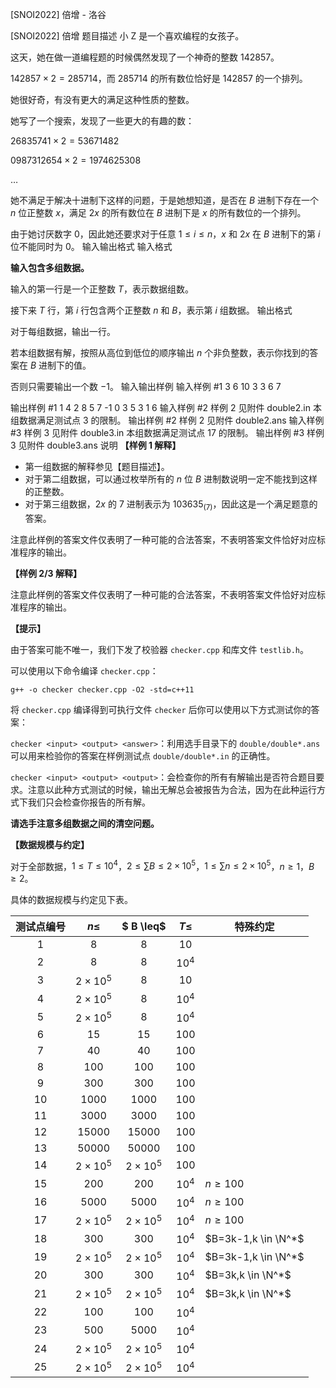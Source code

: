 



[SNOI2022] 倍增 - 洛谷














[SNOI2022] 倍增
题目描述
小 Z 是一个喜欢编程的女孩子。

这天，她在做一道编程题的时候偶然发现了一个神奇的整数 $142857$。

$142857 \times 2 = 285714$，而 $285714$ 的所有数位恰好是 $142857$ 的一个排列。

她很好奇，有没有更大的满足这种性质的整数。

她写了一个搜索，发现了一些更大的有趣的数：

$26835741 \times 2 = 53671482$

$0987312654 \times 2 = 1974625308$

$\dots$

她不满足于解决十进制下这样的问题，于是她想知道，是否在 $B$ 进制下存在一个 $n$ 位正整数 $x$，满足 $2x$ 的所有数位在 $B$ 进制下是 $x$ 的所有数位的一个排列。

由于她讨厌数字 $0$，因此她还要求对于任意 $1 \leq i \leq n$，$x$ 和 $2x$ 在 $B$ 进制下的第 $i$ 位不能同时为 $0$。
输入输出格式
输入格式

**输入包含多组数据。**

输入的第一行是一个正整数 $T$，表示数据组数。

接下来 $T$ 行，第 $i$ 行包含两个正整数 $n$ 和 $B$，表示第 $i$ 组数据。
输出格式

对于每组数据，输出一行。

若本组数据有解，按照从高位到低位的顺序输出 $n$ 个非负整数，表示你找到的答案在 $B$ 进制下的值。

否则只需要输出一个数 $-1$。
输入输出样例
输入样例 #1
3
6 10
3 3
6 7

输出样例 #1
1 4 2 8 5 7
-1
0 3 5 3 1 6
输入样例 #2
样例 2 见附件 double2.in
本组数据满足测试点 3 的限制。
输出样例 #2
样例 2 见附件 double2.ans
输入样例 #3
样例 3 见附件 double3.in
本组数据满足测试点 17 的限制。
输出样例 #3
样例 3 见附件 double3.ans
说明
**【样例 1 解释】**

- 第一组数据的解释参见【题目描述】。
- 对于第二组数据，可以通过枚举所有的 $n$ 位 $B$ 进制数说明一定不能找到这样的正整数。
- 对于第三组数据，$2x$ 的 $7$ 进制表示为 $103635_{(7)}$，因此这是一个满足题意的答案。

注意此样例的答案文件仅表明了一种可能的合法答案，不表明答案文件恰好对应标准程序的输出。

**【样例 2/3 解释】**

注意此样例的答案文件仅表明了一种可能的合法答案，不表明答案文件恰好对应标准程序的输出。

**【提示】**

由于答案可能不唯一，我们下发了校验器 `checker.cpp` 和库文件 `testlib.h`。

可以使用以下命令编译 `checker.cpp`：

```
g++ -o checker checker.cpp -O2 -std=c++11
```

将 `checker.cpp` 编译得到可执行文件 `checker` 后你可以使用以下方式测试你的答案：

`checker <input> <output> <answer>`：利用选手目录下的 `double/double*.ans` 可以用来检验你的答案在样例测试点 `double/double*.in` 的正确性。

`checker <input> <output> <output>`：会检查你的所有有解输出是否符合题目要求。注意以此种方式测试的时候，输出无解总会被报告为合法，因为在此种运行方式下我们只会检查你报告的所有解。

**请选手注意多组数据之间的清空问题。**

**【数据规模与约定】**

对于全部数据，$1 \leq T \leq 10^4$，$2 \leq \sum B \leq 2 \times 10^5$，$1 \leq \sum n \leq 2 \times 10^5$，$n \geq 1$，$B \geq 2$。

具体的数据规模与约定见下表。

| 测试点编号 |    $n \leq$     |    $ B \leq$    | $T \leq$ | 特殊约定            |
| :--------: | :-------------: | :-------------: | :------: | ------------------- |
|    $1$     |       $8$       |       $8$       |   $10$   |                     |
|    $2$     |       $8$       |       $8$       |  $10^4$  |                     |
|    $3$     | $2 \times 10^5$ |       $8$       |   $10$   |                     |
|    $4$     | $2 \times 10^5$ |       $8$       |  $10^4$  |                     |
|    $5$     | $2 \times 10^5$ |       $8$       |  $10^4$  |                     |
|    $6$     |      $15$       |      $15$       |  $100$   |                     |
|    $7$     |      $40$       |      $40$       |  $100$   |                     |
|    $8$     |      $100$      |      $100$      |  $100$   |                     |
|    $9$     |      $300$      |      $300$      |  $100$   |                     |
|    $10$    |     $1000$      |     $1000$      |  $100$   |                     |
|    $11$    |     $3000$      |     $3000$      |  $100$   |                     |
|    $12$    |     $15000$     |     $15000$     |  $100$   |                     |
|    $13$    |     $50000$     |     $50000$     |  $100$   |                     |
|    $14$    | $2 \times 10^5$ | $2 \times 10^5$ |  $100$   |                     |
|    $15$    |      $200$      |      $200$      |  $10^4$  | $n \geq 100$        |
|    $16$    |     $5000$      |     $5000$      |  $10^4$  | $n \geq 100$        |
|    $17$    | $2 \times 10^5$ | $2 \times 10^5$ |  $10^4$  | $n \geq 100$        |
|    $18$    |      $300$      |      $300$      |  $10^4$  | $B=3k-1,k \in \N^*$ |
|    $19$    | $2 \times 10^5$ | $2 \times 10^5$ |  $10^4$  | $B=3k-1,k \in \N^*$ |
|    $20$    |      $300$      |      $300$      |  $10^4$  | $B=3k,k \in \N^*$   |
|    $21$    | $2 \times 10^5$ | $2 \times 10^5$ |  $10^4$  | $B=3k,k \in \N^*$   |
|    $22$    |      $100$      |      $100$      |  $10^4$  |                     |
|    $23$    |      $500$      |     $5000$      |  $10^4$  |                     |
|    $24$    | $2 \times 10^5$ | $2 \times 10^5$ |  $10^4$  |                     |
|    $25$    | $2 \times 10^5$ | $2 \times 10^5$ |  $10^4$  |                     |







